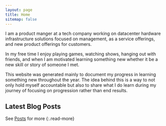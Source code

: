 ```yaml
---
layout: page
title: Home
sitemap: false
---
```


I am a product manger at a tech company working on datacenter hardware infrastructure solutions focused on management, as a service offerings, and new product offerings for customers. 

In my free time I enjoy playing games, watching shows, hanging out with friends, and when I am motivated learning something new whether it be a new skill or story of someone I met.

This website was generated mainly to document my progress in learning something new throughout the year. The idea behind this is a way to not only hold myself accountable but also to share what I do learn during my journey of focusing on progression rather than end results. 

## Latest Blog Posts

<!--posts-->

See [Posts](/posts/) for more
{:.read-more}

~~~